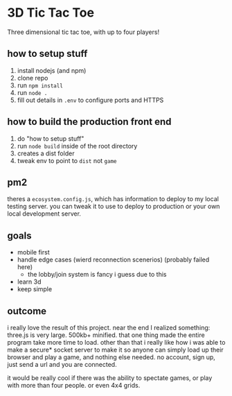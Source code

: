 # 3D Tic Tac Toe
Three dimensional tic tac toe, with up to four players!

## how to setup stuff
1. install nodejs (and npm)
1. clone repo
1. run `npm install`
1. run `node .`
1. fill out details in `.env` to configure ports and HTTPS

## how to build the production front end
1. do "how to setup stuff"
1. run `node build` inside of the root directory
1. creates a dist folder
1. tweak env to point to `dist` not `game`

## pm2
theres a `ecosystem.config.js`, which has information to deploy to my local testing server. you can tweak it to use to deploy to production or your own local development server.

## goals
- mobile first
- handle edge cases (wierd reconnection scenerios) (probably failed here)
    - the lobby/join system is fancy i guess due to this
- learn 3d
- keep simple

## outcome
i really love the result of this project. near the end I realized something: three.js is very large. 500kb+ minified. that one thing made the entire program take more time to load. other than that i really like how i was able to make a secure* socket server to make it so anyone can simply load up their browser and play a game, and nothing else needed. no account, sign up, just send a url and you are connected.

it would be really cool if there was the ability to spectate games, or play with more than four people. or even 4x4 grids.
